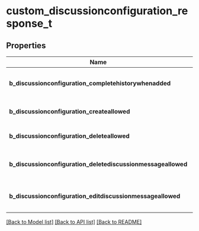 # custom_discussionconfiguration_response_t

## Properties
Name | Type | Description | Notes
------------ | ------------- | ------------- | -------------
**b_discussionconfiguration_completehistorywhenadded** | **int** | If the added Discussionmembership will have access to the entire history or not | 
**b_discussionconfiguration_createallowed** | **int** | If the the creation of the Discussion is allowed or not | 
**b_discussionconfiguration_deleteallowed** | **int** | If the the destruction of the Discussion is allowed or not | 
**b_discussionconfiguration_deletediscussionmessageallowed** | **int** | If the the destruction of the Discussionmessage is allowed or not | 
**b_discussionconfiguration_editdiscussionmessageallowed** | **int** | If the the creation of the Discussionmessage is allowed or not | 

[[Back to Model list]](../README.md#documentation-for-models) [[Back to API list]](../README.md#documentation-for-api-endpoints) [[Back to README]](../README.md)


